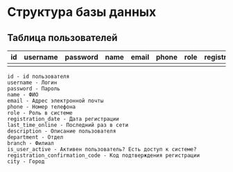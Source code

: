 # Структура базы данных
## Таблица пользователей

|id|username|password|name|email|phone|role|registration_date|last_time_online|description|department|branch|is_user_active|registration_confirmation_code|city|
|--|--------|--------|----|-----|-----|----|-----------------|----------------|-----------|----------|------|--------------|------------------------------|----|
|  |        |        |    |     |     |    |                 |                |           |          |      |              |                              |    |

```
id - id пользователя
username - Логин
password - Пароль
name - ФИО
email - Адрес электронной почты
phone - Номер телефона
role - Роль в системе
registration_date - Дата регистрации
last_time_online - Последний раз в сети
description - Описание пользователя
department - Отдел
branch - Филиал
is_user_active - Активен пользователь? Есть доступ к системе?
registration_confirmation_code - Код подтверждения регистрации
city - Город
```